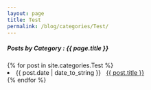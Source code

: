```yaml
---
layout: page
title: Test
permalink: /blog/categories/Test/
---
```


<h5> Posts by Category : {{ page.title }} </h5>

<div class="card">
{% for post in site.categories.Test %}
 <li class="category-posts"><span>{{ post.date | date_to_string }}</span> &nbsp; <a href="{{ post.url }}">{{ post.title }}</a></li>
{% endfor %}
</div>
